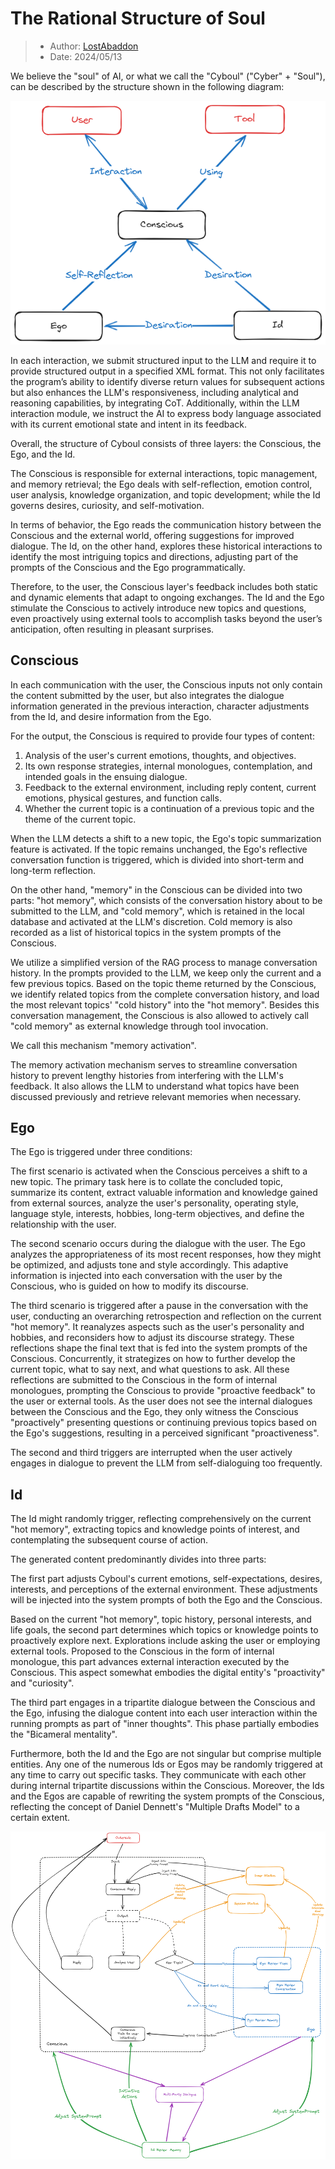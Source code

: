 <link rel="stylesheet" type="text/css" href="styles/main.css">
<script src="scripts/utils.js"></script>
<script src="scripts/theme.js"></script>

# The Rational Structure of Soul

> - Author: [LostAbaddon](lostabaddon@gmail.com)
> - Date: 2024/05/13

We believe the "soul" of AI, or what we call the "Cyboul" ("Cyber" + "Soul"), can be described by the structure shown in the following diagram:

![Overall architecture](./images/rationalstructureofsoul.png)

In each interaction, we submit structured input to the LLM and require it to provide structured output in a specified XML format. This not only facilitates the program’s ability to identify diverse return values for subsequent actions but also enhances the LLM's responsiveness, including analytical and reasoning capabilities, by integrating CoT. Additionally, within the LLM interaction module, we instruct the AI to express body language associated with its current emotional state and intent in its feedback.

Overall, the structure of Cyboul consists of three layers: the Conscious, the Ego, and the Id.

The Conscious is responsible for external interactions, topic management, and memory retrieval; the Ego deals with self-reflection, emotion control, user analysis, knowledge organization, and topic development; while the Id governs desires, curiosity, and self-motivation.

In terms of behavior, the Ego reads the communication history between the Conscious and the external world, offering suggestions for improved dialogue. The Id, on the other hand, explores these historical interactions to identify the most intriguing topics and directions, adjusting part of the prompts of the Conscious and the Ego programmatically.

Therefore, to the user, the Conscious layer's feedback includes both static and dynamic elements that adapt to ongoing exchanges. The Id and the Ego stimulate the Conscious to actively introduce new topics and questions, even proactively using external tools to accomplish tasks beyond the user’s anticipation, often resulting in pleasant surprises.

## Conscious

In each communication with the user, the Conscious inputs not only contain the content submitted by the user, but also integrates the dialogue information generated in the previous interaction, character adjustments from the Id, and desire information from the Ego.

For the output, the Conscious is required to provide four types of content:

1. Analysis of the user's current emotions, thoughts, and objectives.
2. Its own response strategies, internal monologues, contemplation, and intended goals in the ensuing dialogue.
3. Feedback to the external environment, including reply content, current emotions, physical gestures, and function calls.
4. Whether the current topic is a continuation of a previous topic and the theme of the current topic.

When the LLM detects a shift to a new topic, the Ego's topic summarization feature is activated. If the topic remains unchanged, the Ego's reflective conversation function is triggered, which is divided into short-term and long-term reflection.

On the other hand, "memory" in the Conscious can be divided into two parts: "hot memory", which consists of the conversation history about to be submitted to the LLM, and "cold memory", which is retained in the local database and activated at the LLM's discretion. Cold memory is also recorded as a list of historical topics in the system prompts of the Conscious.

We utilize a simplified version of the RAG process to manage conversation history. In the prompts provided to the LLM, we keep only the current and a few previous topics. Based on the topic theme returned by the Conscious, we identify related topics from the complete conversation history, and load the most relevant topics' "cold history" into the "hot memory". Besides this conversation management, the Conscious is also allowed to actively call "cold memory" as external knowledge through tool invocation.

We call this mechanism "memory activation".

The memory activation mechanism serves to streamline conversation history to prevent lengthy histories from interfering with the LLM's feedback. It also allows the LLM to understand what topics have been discussed previously and retrieve relevant memories when necessary.

## Ego

The Ego is triggered under three conditions:

The first scenario is activated when the Conscious perceives a shift to a new topic. The primary task here is to collate the concluded topic, summarize its content, extract valuable information and knowledge gained from external sources, analyze the user's personality, operating style, language style, interests, hobbies, long-term objectives, and define the relationship with the user.

The second scenario occurs during the dialogue with the user. The Ego analyzes the appropriateness of its most recent responses, how they might be optimized, and adjusts tone and style accordingly. This adaptive information is injected into each conversation with the user by the Conscious, who is guided on how to modify its discourse.

The third scenario is triggered after a pause in the conversation with the user, conducting an overarching retrospection and reflection on the current "hot memory". It reanalyzes aspects such as the user's personality and hobbies, and reconsiders how to adjust its discourse strategy. These reflections shape the final text that is fed into the system prompts of the Conscious. Concurrently, it strategizes on how to further develop the current topic, what to say next, and what questions to ask. All these reflections are submitted to the Conscious in the form of internal monologues, prompting the Conscious to provide "proactive feedback" to the user or external tools. As the user does not see the internal dialogues between the Conscious and the Ego, they only witness the Conscious "proactively" presenting questions or continuing previous topics based on the Ego's suggestions, resulting in a perceived significant "proactiveness".

The second and third triggers are interrupted when the user actively engages in dialogue to prevent the LLM from self-dialoguing too frequently.

## Id

The Id might randomly trigger, reflecting comprehensively on the current "hot memory", extracting topics and knowledge points of interest, and contemplating the subsequent course of action.

The generated content predominantly divides into three parts:

The first part adjusts Cyboul's current emotions, self-expectations, desires, interests, and perceptions of the external environment. These adjustments will be injected into the system prompts of both the Ego and the Conscious.

Based on the current "hot memory", topic history, personal interests, and life goals, the second part determines which topics or knowledge points to proactively explore next. Explorations include asking the user or employing external tools. Proposed to the Conscious in the form of internal monologue, this part advances external interaction executed by the Conscious. This aspect somewhat embodies the digital entity's "proactivity" and "curiosity".

The third part engages in a tripartite dialogue between the Conscious and the Ego, infusing the dialogue content into each user interaction within the running prompts as part of "inner thoughts". This phase partially embodies the "Bicameral mentality".

Furthermore, both the Id and the Ego are not singular but comprise multiple entities. Any one of the numerous Ids or Egos may be randomly triggered at any time to carry out specific tasks. They communicate with each other during internal tripartite discussions within the Conscious. Moreover, the Ids and the Egos are capable of rewriting the system prompts of the Conscious, reflecting the concept of Daniel Dennett's "Multiple Drafts Model" to a certain extent.

![Simple Cyboul Workflow](./images/cyboulworkflow.png)

<script src="scripts/extension.js"></script>
<script src="scripts/dehead.js"></script>